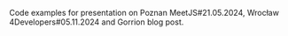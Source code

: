 Code examples for presentation on Poznan MeetJS#21.05.2024, Wrocław 4Developers#05.11.2024 and Gorrion blog post.

